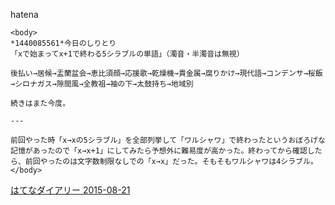 
hatena

```
<body>
*1440085561*今日のしりとり
「xで始まってx+1で終わる5シラブルの単語」（濁音・半濁音は無視）

後払い→居候→盂蘭盆会→恵比須顔→応援歌→乾燥機→貴金属→腐りかけ→現代語→コンデンサ→桜飯→シロナガス→隙間風→全教祖→袖の下→太鼓持ち→地域別

続きはまた今度。

---

前回やった時「x→xの5シラブル」を全部列挙して「ワルシャワ」で終わったというおぼろげな記憶があったので「x→x+1」にしてみたら予想外に難易度が高かった。終わってから確認したら、前回やったのは文字数制限なしでの「x→x」だった。そもそもワルシャワは4シラブル。
</body>
```


[はてなダイアリー 2015-08-21](https://nishiohirokazu.hatenadiary.org/archive/2015/08/21)
